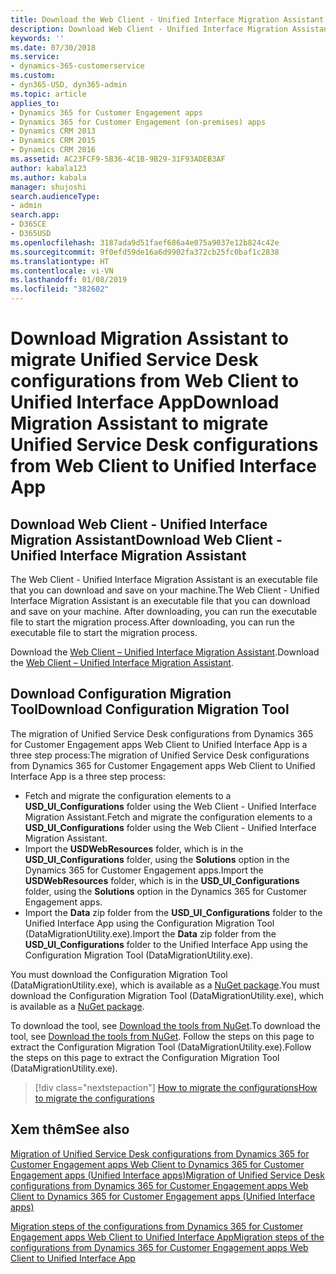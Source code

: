 ```yaml
---
title: Download the Web Client - Unified Interface Migration Assistant | MicrosoftDocs
description: Download Web Client - Unified Interface Migration Assistant to migrate your Unified Service Desk configurations from Dynamics 365 for Customer Engagement Web Client to Unified Interface App
keywords: ''
ms.date: 07/30/2018
ms.service:
- dynamics-365-customerservice
ms.custom:
- dyn365-USD, dyn365-admin
ms.topic: article
applies_to:
- Dynamics 365 for Customer Engagement apps
- Dynamics 365 for Customer Engagement (on-premises) apps
- Dynamics CRM 2013
- Dynamics CRM 2015
- Dynamics CRM 2016
ms.assetid: AC23FCF9-5B36-4C1B-9B29-31F93ADEB3AF
author: kabala123
ms.author: kabala
manager: shujoshi
search.audienceType:
- admin
search.app:
- D365CE
- D365USD
ms.openlocfilehash: 3187ada9d51faef686a4e075a9037e12b824c42e
ms.sourcegitcommit: 9f0efd59de16a6d9902fa372cb25fc0baf1c2838
ms.translationtype: HT
ms.contentlocale: vi-VN
ms.lasthandoff: 01/08/2019
ms.locfileid: "382602"
---
```

# <a name="download-migration-assistant-to-migrate-unified-service-desk-configurations-from-web-client-to-unified-interface-app"></a><span data-ttu-id="aac84-103">Download Migration Assistant to migrate Unified Service Desk configurations from Web Client to Unified Interface App</span><span class="sxs-lookup"><span data-stu-id="aac84-103">Download Migration Assistant to migrate Unified Service Desk configurations from Web Client to Unified Interface App</span></span>

## <a name="download-web-client---unified-interface-migration-assistant"></a><span data-ttu-id="aac84-104">Download Web Client - Unified Interface Migration Assistant</span><span class="sxs-lookup"><span data-stu-id="aac84-104">Download Web Client - Unified Interface Migration Assistant</span></span>

<span data-ttu-id="aac84-105">The Web Client - Unified Interface Migration Assistant is an executable file that you can download and save on your machine.</span><span class="sxs-lookup"><span data-stu-id="aac84-105">The Web Client - Unified Interface Migration Assistant is an executable file that you can download and save on your machine.</span></span> <span data-ttu-id="aac84-106">After downloading, you can run the executable file to start the migration process.</span><span class="sxs-lookup"><span data-stu-id="aac84-106">After downloading, you can run the executable file to start the migration process.</span></span>

<span data-ttu-id="aac84-107">Download the [Web Client – Unified Interface Migration Assistant](https://go.microsoft.com/fwlink/?linkid=2005839).</span><span class="sxs-lookup"><span data-stu-id="aac84-107">Download the [Web Client – Unified Interface Migration Assistant](https://go.microsoft.com/fwlink/?linkid=2005839).</span></span>

## <a name="download-configuration-migration-tool"></a><span data-ttu-id="aac84-108">Download Configuration Migration Tool</span><span class="sxs-lookup"><span data-stu-id="aac84-108">Download Configuration Migration Tool</span></span>

<span data-ttu-id="aac84-109">The migration of Unified Service Desk configurations from Dynamics 365 for Customer Engagement apps Web Client to Unified Interface App is a three step process:</span><span class="sxs-lookup"><span data-stu-id="aac84-109">The migration of Unified Service Desk configurations from Dynamics 365 for Customer Engagement apps Web Client to Unified Interface App is a three step process:</span></span>

- <span data-ttu-id="aac84-110">Fetch and migrate the configuration elements to a **USD_UI_Configurations** folder using the Web Client - Unified Interface Migration Assistant.</span><span class="sxs-lookup"><span data-stu-id="aac84-110">Fetch and migrate the configuration elements to a **USD_UI_Configurations** folder using the Web Client - Unified Interface Migration Assistant.</span></span>
- <span data-ttu-id="aac84-111">Import the **USDWebResources** folder, which is in the **USD_UI_Configurations** folder, using the **Solutions** option in the Dynamics 365 for Customer Engagement apps.</span><span class="sxs-lookup"><span data-stu-id="aac84-111">Import the **USDWebResources** folder, which is in the **USD_UI_Configurations** folder, using the **Solutions** option in the Dynamics 365 for Customer Engagement apps.</span></span>
- <span data-ttu-id="aac84-112">Import the **Data** zip folder from the **USD_UI_Configurations** folder to the Unified Interface App using the Configuration Migration Tool (DataMigrationUtility.exe).</span><span class="sxs-lookup"><span data-stu-id="aac84-112">Import the **Data** zip folder from the **USD_UI_Configurations** folder to the Unified Interface App using the Configuration Migration Tool (DataMigrationUtility.exe).</span></span>

<span data-ttu-id="aac84-113">You must download the Configuration Migration Tool (DataMigrationUtility.exe), which is available as a [NuGet package](https://www.nuget.org/packages/Microsoft.CrmSdk.XrmTooling.ConfigurationMigration.Wpf).</span><span class="sxs-lookup"><span data-stu-id="aac84-113">You must download the Configuration Migration Tool (DataMigrationUtility.exe), which is available as a [NuGet package](https://www.nuget.org/packages/Microsoft.CrmSdk.XrmTooling.ConfigurationMigration.Wpf).</span></span> 

<span data-ttu-id="aac84-114">To download the tool, see [Download the tools from NuGet](/dynamics365/customer-engagement/developer/download-tools-nuget).</span><span class="sxs-lookup"><span data-stu-id="aac84-114">To download the tool, see [Download the tools from NuGet](/dynamics365/customer-engagement/developer/download-tools-nuget).</span></span> <span data-ttu-id="aac84-115">Follow the steps on this page to extract the Configuration Migration Tool (DataMigrationUtility.exe).</span><span class="sxs-lookup"><span data-stu-id="aac84-115">Follow the steps on this page to extract the Configuration Migration Tool (DataMigrationUtility.exe).</span></span>

> [!div class="nextstepaction"]
> [<span data-ttu-id="aac84-116">How to migrate the configurations</span><span class="sxs-lookup"><span data-stu-id="aac84-116">How to migrate the configurations</span></span>](migration-steps-web-client-unified-interface-configuration.md)

## <a name="see-also"></a><span data-ttu-id="aac84-117">Xem thêm</span><span class="sxs-lookup"><span data-stu-id="aac84-117">See also</span></span>

[<span data-ttu-id="aac84-118">Migration of Unified Service Desk configurations from Dynamics 365 for Customer Engagement apps Web Client to Dynamics 365 for Customer Engagement apps (Unified Interface apps)</span><span class="sxs-lookup"><span data-stu-id="aac84-118">Migration of Unified Service Desk configurations from Dynamics 365 for Customer Engagement apps Web Client to Dynamics 365 for Customer Engagement apps (Unified Interface apps)</span></span>](overview-migration-assistant.md)

[<span data-ttu-id="aac84-119">Migration steps of the configurations from Dynamics 365 for Customer Engagement apps Web Client to Unified Interface App</span><span class="sxs-lookup"><span data-stu-id="aac84-119">Migration steps of the configurations from Dynamics 365 for Customer Engagement apps Web Client to Unified Interface App</span></span>](migration-steps-web-client-unified-interface-configuration.md)
